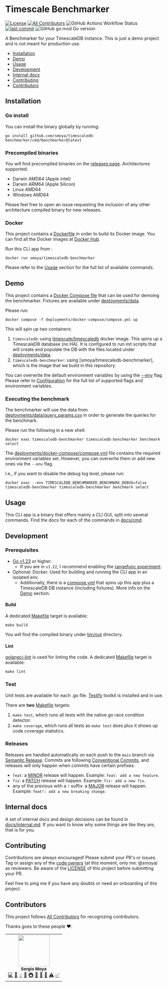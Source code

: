# Timescale Benchmarker

[![License](https://img.shields.io/github/license/smoya/timescaledb-benchmarker)](https://github.com/smoya/timescaledb-benchmarker/blob/master/LICENSE)
[![All Contributors](https://img.shields.io/badge/all_contributors-1-orange.svg?style=flat-square)](#contributors-)
![GitHub Actions Workflow Status](https://img.shields.io/github/actions/workflow/status/smoya/timescaledb-benchmarker/.github%2Fworkflows%2Frelease.yml)
[![last commit](https://img.shields.io/github/last-commit/smoya/timescaledb-benchmarker)](https://github.com/smoya/timescaledb-benchmarker/commits/master)
![GitHub go.mod Go version](https://img.shields.io/github/go-mod/go-version/smoya/timescaledb-benchmarker)

A Benchmarker for your TimescaleDB instance. This is just a demo project and is not meant for production use.

- [Installation](#installation)
- [Demo](#demo)
- [Usage](#usage)
- [Development](#development)
- [Internal docs](#internal-docs)
- [Contributing](#contributing)
- [Contributors](#contributors)

## Installation

### Go install
You can install the binary globally by running:

```shell
go install github.com/smoya/timescaledb-benchmarker/cmd/benchmarker@latest
```

### Precompiled binaries
You will find precompiled binaries on the [releases page](https://github.com/smoya/timescaledb-benchmarker/releases/). Architectures supported:

- Darwin AMD64 (Apple Intel)
- Darwin ARM64 (Apple Silicon)
- Linux AMD64
- Windows AMD64

Please feel free to open an issue requesting the inclusion of any other architecture compiled binary for new releases.

### Docker
This project contains a [Dockerfile](Dockerfile) in order to build its Docker image. 
You can find all the Docker images at [Docker Hub](https://hub.docker.com/repository/docker/smoya/timescaledb-benchmarker).

Run this CLI app from : 
```shell
docker run smoya/timescaledb-benchmarker
```

Please refer to the [Usage](#usage) section for the full list of available commands.

## Demo
This project contains a [Docker Compose file](deployments/docker-compose/compose.yml) that can be used for demoing the benchmarker. Fixtures are available under [deployments/data](deployments/data). 

Please run:
```shell
docker compose -f deployments/docker-compose/compose.yml up
```

This will spin up two containers:
1. `timescaledb`: using [timescale/timescaledb](https://hub.docker.com/r/timescale/timescaledb) docker image. This spins up a TimescaleDB database (no HA). It is configured to run init scripts that will create and populate the DB with the files located under [deployments/data](deployments/data).
2. `timescaledb-benchmarker`: using [smoya/timescaledb-benchmarker], which is the image that we build in this repository.

You can overwrite the default environment variables by using the [--env](https://docs.docker.com/compose/environment-variables/set-environment-variables/#set-environment-variables-with-docker-compose-run---env) flag. Please refer to [Configuration](#configuration) for the full list of supported flags and environment variables.

### Executing the benchmark
The benchmarker will use the data from [deployments/data/query_params.csv](deployments/data/query_params.csv) in order to generate the queries for the benchmark.

Please run the following in a new shell: 
```shell
docker exec timescaledb-benchmarker timescaledb-benchmarker benchmark select
```

The [deployments/docker-compose/compose.yml](deployments/docker-compose/compose.yml) file contains the required environment variables set. However, you can overwrite them or add new ones via the `--env` flag.

I.e., if you want to disable the debug log level, please run:
```shell
docker exec --env TIMESCALEDB_BENCHMARKER_BENCHMARK_DEBUG=false timescaledb-benchmarker timescaledb-benchmarker benchmark select
```

## Usage
This CLI app is a binary that offers mainly a CLI GUI, split into several commands.
Find the docs for each of the commands in [docs/cmd](docs/cmd).

## Development

### Prerequisites
- [Go v1.23](https://go.dev/dl/) or higher. 
  - If you are in `v1.22`,  I recommend enabling the [rangefunc experiment](https://go.dev/wiki/RangefuncExperiment).
- Optional: Docker. Used for building and running the CLI app in an isolated env.
  - Additionally, there is a [compose.yml](deployments/docker-compose/compose.yml) that spins up this app plus a TimescaleDB DB instance (including fixtures). More info on the [Demo](#demo) section.

#### Build
A dedicated [Makefile](Makefile) target is available:

```shell
make build
```

You will find the compiled binary under [bin/out](bin/out) directory.

#### Lint
[golangci-lint](https://golangci-lint.run/) is used for linting the code. A dedicated [Makefile](Makefile) target is available:

```shell
make lint
```

### Test
Unit tests are available for each .go file. [Testify](github.com/stretchr/testify) toolkit is installed and in use.

There are **two** [Makefile](Makefile) targets:

1. `make test`, which runs all tests with the native go race condition detector.
2. `make coverage`, which runs all tests as `make test` does plus it shows up code coverage statistics.

### Releases
Releases are handled automatically on each push to the `main` branch via [Semantic Release](https://semantic-release.gitbook.io/semantic-release).
Commits are following [Conventional Commits](https://www.conventionalcommits.org/), and releases will only happen when commits have certain prefixes:
- `feat`: a [MINOR](http://semver.org/#summary) release will happen. Example: `feat: add a new feature`.
- `fix`: a [PATCH](http://semver.org/#summary) release will happen. Example: `fix: add a new fix`.
- any of the previous with a `!` suffix: a [MAJOR](http://semver.org/#summary) release will happen. Example: `feat!: add a new breaking change`.

## Internal docs
A set of internal docs and design decisions can be found in [docs/internal.md](docs/internal.md). If you want to know why some things are like they are, that is for you.

## Contributing
Contributions are always encouraged! Please submit your PR's or issues. Tag or assign any of the [code owners](CODEOWNERS) (at this moment, only me: @smoya) as reviewers.
Be aware of the [LICENSE](LICENSE) of this project before submitting your PR.

Feel free to ping me if you have any doubts or need an onboarding of this project.

## Contributors
This project follows [All Contributors](https://allcontributors.org/) for recognizing contributors.

Thanks goes to these people ♥️: 

<!-- ALL-CONTRIBUTORS-LIST:START - Do not remove or modify this section -->
<!-- prettier-ignore-start -->
<!-- markdownlint-disable -->
<table>
  <tr>
    <td align="center"><a href="https://smoya.dev/"><img src="https://avatars.githubusercontent.com/u/1083296?v=4?s=100" width="100px;" alt=""/><br /><sub><b>Sergio Moya</b></sub></a><br /><a href="https://github.com/smoya/timescaledb-benchmarker/commits?author=smoya" title="Code">💻</a> <a href="https://github.com/smoya/timescaledb-benchmarker/commits?author=smoya" title="Documentation">📖</a> <a href="#example-smoya" title="Examples">💡</a> <a href="#ideas-smoya" title="Ideas, Planning, & Feedback">🤔</a> <a href="#infra-smoya" title="Infrastructure (Hosting, Build-Tools, etc)">🚇</a> <a href="#maintenance-smoya" title="Maintenance">🚧</a> <a href="#projectManagement-smoya" title="Project Management">📆</a> <a href="#research-smoya" title="Research">🔬</a> <a href="https://github.com/smoya/timescaledb-benchmarker/commits?author=smoya" title="Tests">⚠️</a> <a href="#tutorial-smoya" title="Tutorials">✅</a></td>
  </tr>
</table>

<!-- markdownlint-restore -->
<!-- prettier-ignore-end -->

<!-- ALL-CONTRIBUTORS-LIST:END -->
<!-- prettier-ignore-start -->
<!-- markdownlint-disable -->

<!-- markdownlint-restore -->
<!-- prettier-ignore-end -->

<!-- ALL-CONTRIBUTORS-LIST:END -->